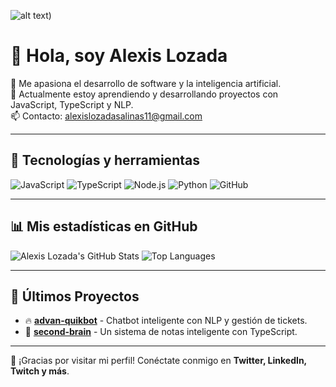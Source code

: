 ![alt text]([url_de_la_imagen](https://avatars.githubusercontent.com/u/73295269?v=4)))
# 👋 Hola, soy Alexis Lozada

🌱 Me apasiona el desarrollo de software y la inteligencia artificial.  
🚀 Actualmente estoy aprendiendo y desarrollando proyectos con JavaScript, TypeScript y NLP.  
📫 Contacto: [alexislozadasalinas11@gmail.com](mailto:alexislozadasalinas11@gmail.com)  

---

## 🚀 Tecnologías y herramientas
![JavaScript](https://img.shields.io/badge/JavaScript-F7DF1E?style=for-the-badge&logo=javascript&logoColor=black)
![TypeScript](https://img.shields.io/badge/TypeScript-007ACC?style=for-the-badge&logo=typescript&logoColor=white)
![Node.js](https://img.shields.io/badge/Node.js-43853D?style=for-the-badge&logo=node.js&logoColor=white)
![Python](https://img.shields.io/badge/Python-3776AB?style=for-the-badge&logo=python&logoColor=white)
![GitHub](https://img.shields.io/badge/GitHub-181717?style=for-the-badge&logo=github&logoColor=white)

---

## 📊 Mis estadísticas en GitHub
![Alexis Lozada's GitHub Stats](https://github-readme-stats.vercel.app/api?username=Alexis-Lozada&show_icons=true&theme=radical)
![Top Languages](https://github-readme-stats.vercel.app/api/top-langs/?username=Alexis-Lozada&layout=compact&theme=radical)

---

## 🚀 Últimos Proyectos
- 🔥 [**advan-quikbot**](https://github.com/Alexis-Lozada/advan-quikbot) - Chatbot inteligente con NLP y gestión de tickets.
- 🧠 [**second-brain**](https://github.com/Alexis-Lozada/second-brain) - Un sistema de notas inteligente con TypeScript.

---
🌟 ¡Gracias por visitar mi perfil! Conéctate conmigo en **Twitter, LinkedIn, Twitch y más**.
